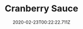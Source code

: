 ---
templateKey: blog-post
featuredpost: false
date: 2020-02-23T00:22:22.711Z
title: Cranberry Sauce
description: A festive treat. 
type: cooking
sellPrice: 120
energy: 125
health: 56
featuredimage: /img/Cranberry_Sauce.png
tags:
  - Cranberries
  - Sugar
  - edible
---